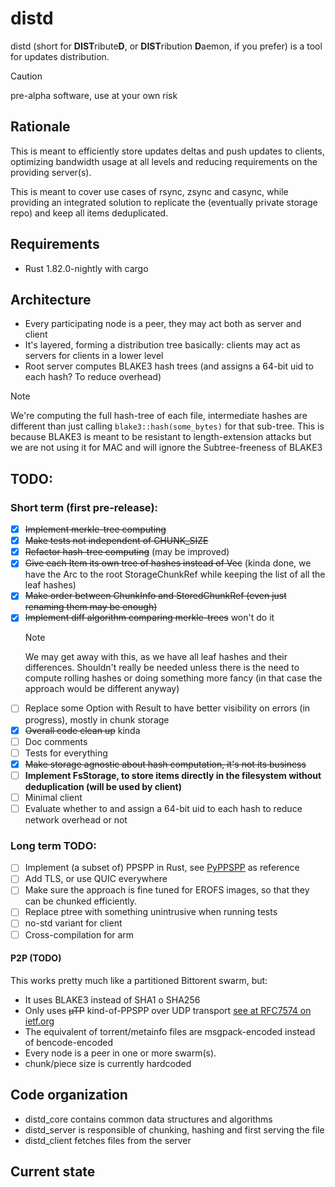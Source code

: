# distd

distd (short for **DIST**ribute**D**, or **DIST**ribution **D**aemon, if you prefer) is a tool for updates distribution.

> [!CAUTION]
> pre-alpha software, use at your own risk

## Rationale
This is meant to efficiently store updates deltas and push updates to clients, optimizing bandwidth usage at all levels
and reducing requirements on the providing server(s).

This is meant to cover use cases of rsync, zsync and casync, while providing an integrated solution to replicate
the (eventually private storage repo) and keep all items deduplicated.


## Requirements
- Rust 1.82.0-nightly with cargo

## Architecture
- Every participating node is a peer, they may act both as server and client
- It's layered, forming a distribution tree basically: clients may act as servers for clients in a lower level
- Root server computes BLAKE3 hash trees (and assigns a 64-bit uid to each hash? To reduce overhead)

> [!NOTE]
> We're computing the full hash-tree of each file, intermediate hashes are different than just calling
> `blake3::hash(some_bytes)` for that sub-tree. This is because BLAKE3 is meant to be resistant to
> length-extension attacks but we are not using it for MAC and will ignore the Subtree-freeness of BLAKE3

## TODO:
### Short term (first pre-release):
- [x] ~~Implement merkle-tree computing~~
- [x] ~~Make tests not independent of CHUNK_SIZE~~
- [x] ~~Refactor hash-tree computing~~ (may be improved)
- [x] ~~Give each Item its own tree of hashes instead of Vec~~ (kinda done, we have the Arc to the root StorageChunkRef
    while keeping the list of all the leaf hashes)
- [x] ~~Make order between ChunkInfo and StoredChunkRef (even just renaming them may be enough)~~
- [x] ~~Implement diff algorithm comparing merkle-trees~~ won't do it
    > [!NOTE]
    > We may get away with this, as we have all leaf hashes and their differences. Shouldn't really be needed unless
    > there is the need to compute rolling hashes or doing something more fancy (in that case the approach would be
    > different anyway)
- [ ] Replace some Option with Result to have better visibility on errors (in progress), mostly in chunk storage
- [x] ~~Overall code clean up~~ kinda
- [ ] Doc comments
- [ ] Tests for everything
- [x] ~~Make storage agnostic about hash computation, it's not its business~~
- [ ] **Implement FsStorage, to store items directly in the filesystem without deduplication (will be used by client)**
- [ ] Minimal client
- [ ] Evaluate whether to and assign a 64-bit uid to each hash to reduce network overhead or not

### Long term TODO:
- [ ] Implement (a subset of) PPSPP in Rust, see [PyPPSPP](https://github.com/justas-/PyPPSPP) as reference
- [ ] Add TLS, or use QUIC everywhere
- [ ] Make sure the approach is fine tuned for EROFS images, so that they can be chunked efficiently.
- [ ] Replace ptree with something unintrusive when running tests
- [ ] no-std variant for client
- [ ] Cross-compilation for arm

#### P2P (TODO)
This works pretty much like a partitioned Bittorent swarm, but:
- It uses BLAKE3 instead of SHA1 o SHA256
- Only uses ~~µTP~~ kind-of-PPSPP over UDP transport [see at RFC7574 on ietf.org](https://datatracker.ietf.org/doc/rfc7574/)
- The equivalent of torrent/metainfo files are msgpack-encoded instead of bencode-encoded
- Every node is a peer in one or more swarm(s).
- chunk/piece size is currently hardcoded


## Code organization
- distd_core contains common data structures and algorithms
- distd_server is responsible of chunking, hashing and first serving the file
- distd_client fetches files from the server

## Current state
